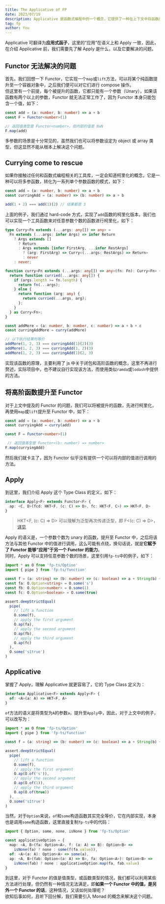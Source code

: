 ```yaml
---
title: The Applicative of FP
date: 2023/07/19
description: Applicative 是函数式编程中的一个概念，它提供了一种在上下文中将函数应用于参数的方式。它允许并行计算和组合具有依赖关系的计算。与 Monad 不同，Applicative 没有顺序执行或依赖跟踪的能力。
tag: fp
author: You
---
```


Applicative 可翻译为**应用式函子**，这里的“应用”在语义上和 Apply 一致，因此，在介绍 Applicative 前，我们需要先了解 Apply 是什么，以及它要解决的问题。
## Functor 无法解决的问题
首先，我们回想一下 Functor，它实现一个`map`或`lift`方法，可以将某个纯函数提升至一个容器对象中，之后我们便可以对它们进行 compose 操作。<br />但这里有一个前提，每个被提升的函数，它都只能有一个参数（Unary），如果该函数有两个以上的参数，Functor 就无法正常工作了，因为 Functor 本身只能包含一个值，如下：
```typescript
const add = (a: number, b: number) => a + b
const F = Functor<number>(1)

// 返回值类型是 Functor<number>，但内部的值是 NaN
F.map(add) 
```
多参数的场景是十分常见的，虽然我们也可以将参数设定为 object 或 array 类型，但这显然不能从根本上解决这个问题。
## Currying come to rescue
如果你接触过任何和函数式编程相关的工具库，一定会知道柯里化的概念，它是一种可以将多参函数，转化为一系列单个参数函数的模式，如下：
```typescript
const add = (a: number, b: number) => a + b
const curringAdd = (a: number) => (b: number) => a + b

add(1 + 2) === add(1)(2) // 结果都是 3
```
上面的例子，我们通过 hard-code 方式，实现了`add`函数的柯里化版本，我们也可以实现一个工具函数来对任意参数个数的函数进行柯里化，如下：
```typescript
type Curry<Fn extends (...args: any[]) => any> =
  Fn extends (...args: infer Args) => infer Return
    ? Args extends []
      ? Return
      : Args extends [infer FirstArg, ...infer RestArgs]
        ? (arg: FirstArg) => Curry<(...args: RestArgs) => Return>
        : never
    : never;

function curry<Fn extends (...args: any[]) => any>(fn: Fn): Curry<Fn> {
  return function curried(...args: any[]) {
    if (args.length >= fn.length) {
      return fn(...args);
    } else {
      return function (arg: any) {
        return curried(...args, arg);
      };
    }
  } as Curry<Fn>;
}

const addMore = (a: number, b: number, c: number) => a + b + c
const curringAddMore = curry(addMore)

// 以下执行结果均等价
addMore(1, 2, 3) === curringAdd(1)(2)(3)
addMore(1, 2, 3) === curringAdd(1, 2)(3)
addMore(1, 2, 3) === curringAdd(1)(2, 3)
```
实现该函数的原理，主要利用了 js 中关于闭包和高阶函数的概念，这里不再进行赘述，实际项目中，也不建议自行实现该方法，而使用类似`ramda`或`lodash`中提供的方法。
## 将高阶函数提升至 Functor
对于上文中提及的 Functor 的问题，我们可以将被提升的函数，先进行柯里化，再使用`map`或`lift`提升至 Functor 中，如下：
```typescript
const add = (a: number, b: number) => a + b
const curryingAdd = curry(add)

const F = Functor<number>(1)

 // 返回值类型是 Functor<(b: number) => number>
F.map(curryingAdd)
```
然后我们就卡主了，因为 Functor 似乎没有提供一个可以将内部的值进行调用的方法。
## Apply
到这里，我们介绍 Apply 这个 Type Class 的定义，如下：
```typescript
interface Apply<F> extends Functor<F> {
  ap: <C, D>(fcd: HKT<F, (c: C) => D>, fc: HKT<F, C>) => HKT<F, D>
}
```
> HKT<F, (c: C) => D> 可以理解为泛型再次传递泛型，即 F<(c: C) => D>，[详见](https://ybogomolov.me/higher-kinded-data)

Apply 的语义是，一个参数个数为 unary 的函数，提升至 Functor 中，之后将该方法与其他 Functor 中的值进行调用，这么可能有点绕，换句话说，就是**它赋予了 Functor 能够“应用”于另一个 Functor 的能力**。<br />同时，Apply 可以支持任意参数个数的场景，这里引用`fp-ts`中的例子，如下：
```typescript
import * as O from 'fp-ts/Option'
import { pipe } from 'fp-ts/function'

const f = (a: string) => (b: number) => (c: boolean) => a + String(b) + String(c)
const fa: O.Option<string> = O.some('s')
const fb: O.Option<number> = O.some(1)
const fc: O.Option<boolean> = O.some(true)

assert.deepStrictEqual(
  pipe(
    // lift a function
    O.some(f),
    // apply the first argument
    O.ap(fa),
    // apply the second argument
    O.ap(fb),
    // apply the third argument
    O.ap(fc)
  ),
  O.some('s1true')
)

```
## Applicative
掌握了 Apply，理解 Applicative 就更容易了，它的 Type Class 定义为：
```typescript
interface Applicative<F> extends Apply<F> {
  of: <A>(a: A) => HKT<F, A>
}
```
`of`方法的语义是将类型为`A`的参数`a`，提升至`Apply`中，因此，对于上文中的例子，可以改写为：
```typescript
import * as O from 'fp-ts/Option'
import { pipe } from 'fp-ts/function'

const f = (a: string) => (b: number) => (c: boolean) => a + String(b) + String(c)

assert.deepStrictEqual(
  pipe(
    // lift a function
    O.some(f),
    // apply the first argument
    O.ap(O.of('s')),
    // apply the second argument
    O.ap(O.of(1)),
    // apply the third argument
    O.ap(O.of(true))
  ),
  O.some('s1true')
)
```
当然，对于`Option`来说，`of`和`some`构造函数其实完全等价，它在内部实现，本身也是调用`some`构造函数，这里直接复制`fp-ts`中的代码：
```typescript
import { Option, some, none, isNone } from 'fp-ts/Option'

const applicativeOption = {
  map: <A, B>(fa: Option<A>, f: (a: A) => B): Option<B> =>
    isNone(fa) ? none : some(f(fa.value)),
  of: <A>(a: A): Option<A> => some(a),
  ap: <A, B>(fab: Option<(a: A) => B>, fa: Option<A>): Option<B> =>
    isNone(fab) ? none : applicativeOption.map(fa, fab.value)
}
```
到这里，对于 Functor 的值是值类型，或函数类型的情况，我们都可以利用某些方法进行处理，但仍然有一种情况无法满足，即**如果一个 Functor 中的值，是另外一个 Functor 的话**，这种情况，又该如何处理呢？<br />欲知后事如何，且听下回分解，我们需要引入 Monad 的概念来解决这个问题。
